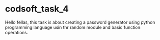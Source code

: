 # codsoft_task_4
Hello fellas,
this task is about creating a password generator using python programming language usin thr random module and basic function operations.
